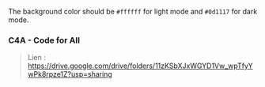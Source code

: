 The background color should be `#ffffff` for light mode and `#0d1117` for dark mode.

### C4A - Code for All

> Lien : https://drive.google.com/drive/folders/11zKSbXJxWGYD1Vw_wpTfyYwPk8rpze1Z?usp=sharing

<!--

**Here are some ideas to get you started:**

🙋‍♀️ A short introduction - what is your organization all about?
🌈 Contribution guidelines - how can the community get involved?
👩‍💻 Useful resources - where can the community find your docs? Is there anything else the community should know?
🍿 Fun facts - what does your team eat for breakfast?
🧙 Remember, you can do mighty things with the power of [Markdown](https://docs.github.com/github/writing-on-github/getting-started-with-writing-and-formatting-on-github/basic-writing-and-formatting-syntax)
-->

